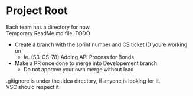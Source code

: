 # Project Root
Each team has a directory for now.
<br>
Temporary ReadMe.md file, TODO

* Create a branch with the sprint number and CS ticket ID youre working on
  * Ie. (S3-CS-78) Adding API Process for Bonds
* Make a PR once done to merge into Developement branch
  * Do not approve your own merge without lead


.gitignore is under the .idea directory, if anyone is looking for it. 
<br>
VSC should respect it
